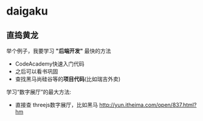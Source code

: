 # daigaku

## 直捣黄龙 

举个例子，我要学习 **"后端开发"** 最快的方法

- CodeAcademy快速入门代码
- 之后可以看书巩固
- 查找黑马尚硅谷等的**项目代码**(比如瑞吉外卖)

学习“数字展厅”的最大方法: 

- 直接查 threejs数字展厅，比如黑马 http://yun.itheima.com/open/837.html?hm
